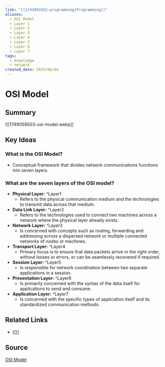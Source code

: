 ```yaml
---
link: "[[1743802452-programming|Programming]]"
aliases:
  - OSI Model
  - Layer 1
  - Layer 2
  - Layer 3
  - Layer 4
  - Layer 5
  - Layer 6
  - Layer 7
tags:
  - Knowledge
  - network
created_date: 2025/06/04
---
```

# OSI Model
## Summary
![[1749058503-osi-model.webp]]
## Key Ideas
### What is the OSI Model?
- Conceptual framework that divides network communications functions into seven layers.
### What are the seven layers of the OSI model?
- **Physical Layer:** ^Layer1
	- Refers to the physical communication medium and the technologies to transmit data across that medium.
- **Data Link Layer:** ^Layer2
	- Refers to the technologies used to connect two machines across a network where the physical layer already exists.
- **Network Layer:** ^Layer3
	- Is concerned with concepts such as routing, forwarding and addressing across a dispersed network or multiple connected networks of nodes or machines.
- **Transport Layer:** ^Layer4
	- Primary focus is to ensure that data packets arrive in the right order, without losses or errors, or can be seamlessly recovered if required.
- **Session Layer:** ^Layer5
	- Is responsible for network coordination between two separate applications in a session.
- **Presentation Layer:** ^Layer6
	- Is primarily concerned with the syntax of the data itself for applications to send and consume.
- **Application Layer:** ^Layer7
	- Is concerned with the specific types of application itself and its standardized communication methods.
## Related Links
- [[]]
## Source
[OSI Model](https://aws.amazon.com/what-is/osi-model/?nc1=h_ls) 